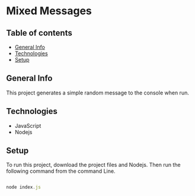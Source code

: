 # Mixed Messages

## Table of contents

* [General Info](#general-info)
* [Technologies](#technologies)
* [Setup](#setup)

## General Info

This project generates a simple random message to the console when run.

## Technologies

* JavaScript
* Nodejs

## Setup

To run this project, download the project files and  Nodejs. Then run the following command from the command Line.

```JavaScript

node index.js

```
